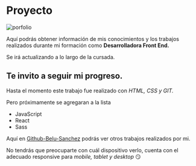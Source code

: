 # Proyecto  
![porfolio](https://media.giphy.com/media/pc34SVBNXTswaJ1x2G/giphy.gif)



Aquí podrás obtener información de mis conocimientos y 
los trabajos realizados durante mi formación como **Desarrolladora Front End.** 


Se irá actualizando a lo largo de la cursada.



## Te invito a seguir mi progreso.

Hasta el momento este trabajo fue realizado con *HTML, CSS y GIT.* 

Pero próximamente se agregaran a la lista  
- JavaScript 
- React 
- Sass



Aquí en [Github-Belu-Sanchez](https://github.com/Belu-Sanchez) podrás ver otros trabajos realizados por mi.

No tendrás que preocuparte con cuál dispositivo verlo, cuenta con el adecuado responsive para *mobile, tablet y desktop* 😏 
